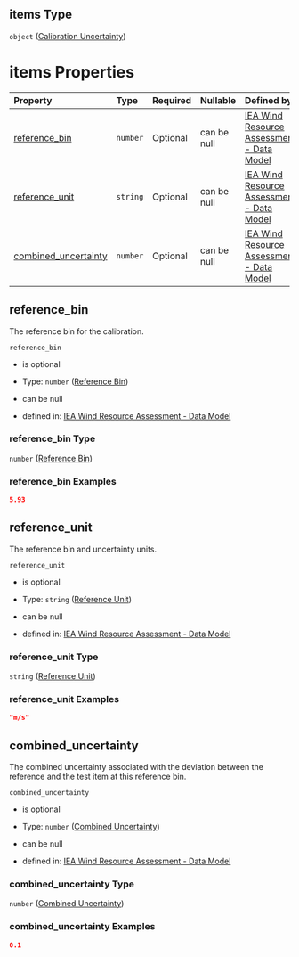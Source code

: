 ## items Type

`object` ([Calibration Uncertainty](iea43\_wra_data_model-properties-measurement-location-measurement-location-properties-measurement-point-measurement-point-properties-sensor-sensor-properties-calibration-calibration-properties-calibration-uncertainty-calibration-uncertainty.md))

# items Properties

| Property                                      | Type     | Required | Nullable    | Defined by                                                                                                                                                                                                                                                                                                                                                                                                                                                                                                                                                                                                                                                       |
| :-------------------------------------------- | :------- | :------- | :---------- | :--------------------------------------------------------------------------------------------------------------------------------------------------------------------------------------------------------------------------------------------------------------------------------------------------------------------------------------------------------------------------------------------------------------------------------------------------------------------------------------------------------------------------------------------------------------------------------------------------------------------------------------------------------------- |
| [reference_bin](#reference_bin)               | `number` | Optional | can be null | [IEA Wind Resource Assessment - Data Model](iea43_wra_data_model-properties-measurement-location-measurement-location-properties-measurement-point-measurement-point-properties-sensor-sensor-properties-calibration-calibration-properties-calibration-uncertainty-calibration-uncertainty-properties-reference-bin.md "https://raw.githubusercontent.com/IEA-Task-43/digital_wra_data_standard/master/schema/iea43_wra_data_model.schema.json#/properties/measurement_location/items/properties/measurement_point/items/properties/sensor/items/properties/calibration/items/properties/calibration_uncertainty/items/properties/reference_bin")               |
| [reference_unit](#reference_unit)             | `string` | Optional | can be null | [IEA Wind Resource Assessment - Data Model](iea43_wra_data_model-properties-measurement-location-measurement-location-properties-measurement-point-measurement-point-properties-sensor-sensor-properties-calibration-calibration-properties-calibration-uncertainty-calibration-uncertainty-properties-reference-unit.md "https://raw.githubusercontent.com/IEA-Task-43/digital_wra_data_standard/master/schema/iea43_wra_data_model.schema.json#/properties/measurement_location/items/properties/measurement_point/items/properties/sensor/items/properties/calibration/items/properties/calibration_uncertainty/items/properties/reference_unit")             |
| [combined_uncertainty](#combined_uncertainty) | `number` | Optional | can be null | [IEA Wind Resource Assessment - Data Model](iea43_wra_data_model-properties-measurement-location-measurement-location-properties-measurement-point-measurement-point-properties-sensor-sensor-properties-calibration-calibration-properties-calibration-uncertainty-calibration-uncertainty-properties-combined-uncertainty.md "https://raw.githubusercontent.com/IEA-Task-43/digital_wra_data_standard/master/schema/iea43_wra_data_model.schema.json#/properties/measurement_location/items/properties/measurement_point/items/properties/sensor/items/properties/calibration/items/properties/calibration_uncertainty/items/properties/combined_uncertainty") |

## reference_bin

The reference bin for the calibration.

`reference_bin`

*   is optional

*   Type: `number` ([Reference Bin](iea43\_wra_data_model-properties-measurement-location-measurement-location-properties-measurement-point-measurement-point-properties-sensor-sensor-properties-calibration-calibration-properties-calibration-uncertainty-calibration-uncertainty-properties-reference-bin.md))

*   can be null

*   defined in: [IEA Wind Resource Assessment - Data Model](iea43\_wra_data_model-properties-measurement-location-measurement-location-properties-measurement-point-measurement-point-properties-sensor-sensor-properties-calibration-calibration-properties-calibration-uncertainty-calibration-uncertainty-properties-reference-bin.md "https://raw.githubusercontent.com/IEA-Task-43/digital_wra_data_standard/master/schema/iea43\_wra_data_model.schema.json#/properties/measurement_location/items/properties/measurement_point/items/properties/sensor/items/properties/calibration/items/properties/calibration_uncertainty/items/properties/reference_bin")

### reference_bin Type

`number` ([Reference Bin](iea43\_wra_data_model-properties-measurement-location-measurement-location-properties-measurement-point-measurement-point-properties-sensor-sensor-properties-calibration-calibration-properties-calibration-uncertainty-calibration-uncertainty-properties-reference-bin.md))

### reference_bin Examples

```json
5.93
```

## reference_unit

The reference bin and uncertainty units.

`reference_unit`

*   is optional

*   Type: `string` ([Reference Unit](iea43\_wra_data_model-properties-measurement-location-measurement-location-properties-measurement-point-measurement-point-properties-sensor-sensor-properties-calibration-calibration-properties-calibration-uncertainty-calibration-uncertainty-properties-reference-unit.md))

*   can be null

*   defined in: [IEA Wind Resource Assessment - Data Model](iea43\_wra_data_model-properties-measurement-location-measurement-location-properties-measurement-point-measurement-point-properties-sensor-sensor-properties-calibration-calibration-properties-calibration-uncertainty-calibration-uncertainty-properties-reference-unit.md "https://raw.githubusercontent.com/IEA-Task-43/digital_wra_data_standard/master/schema/iea43\_wra_data_model.schema.json#/properties/measurement_location/items/properties/measurement_point/items/properties/sensor/items/properties/calibration/items/properties/calibration_uncertainty/items/properties/reference_unit")

### reference_unit Type

`string` ([Reference Unit](iea43\_wra_data_model-properties-measurement-location-measurement-location-properties-measurement-point-measurement-point-properties-sensor-sensor-properties-calibration-calibration-properties-calibration-uncertainty-calibration-uncertainty-properties-reference-unit.md))

### reference_unit Examples

```json
"m/s"
```

## combined_uncertainty

The combined uncertainty associated with the deviation between the reference and the test item at this reference bin.

`combined_uncertainty`

*   is optional

*   Type: `number` ([Combined Uncertainty](iea43\_wra_data_model-properties-measurement-location-measurement-location-properties-measurement-point-measurement-point-properties-sensor-sensor-properties-calibration-calibration-properties-calibration-uncertainty-calibration-uncertainty-properties-combined-uncertainty.md))

*   can be null

*   defined in: [IEA Wind Resource Assessment - Data Model](iea43\_wra_data_model-properties-measurement-location-measurement-location-properties-measurement-point-measurement-point-properties-sensor-sensor-properties-calibration-calibration-properties-calibration-uncertainty-calibration-uncertainty-properties-combined-uncertainty.md "https://raw.githubusercontent.com/IEA-Task-43/digital_wra_data_standard/master/schema/iea43\_wra_data_model.schema.json#/properties/measurement_location/items/properties/measurement_point/items/properties/sensor/items/properties/calibration/items/properties/calibration_uncertainty/items/properties/combined_uncertainty")

### combined_uncertainty Type

`number` ([Combined Uncertainty](iea43\_wra_data_model-properties-measurement-location-measurement-location-properties-measurement-point-measurement-point-properties-sensor-sensor-properties-calibration-calibration-properties-calibration-uncertainty-calibration-uncertainty-properties-combined-uncertainty.md))

### combined_uncertainty Examples

```json
0.1
```
